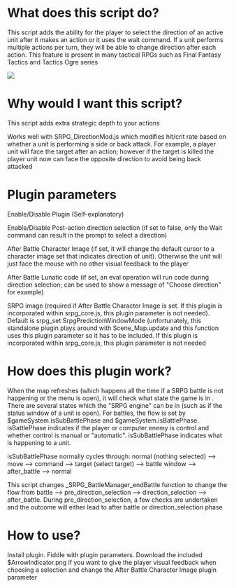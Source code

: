 # What does this script do?

This script adds the ability for the player to select the direction of an active unit after it makes an action or it uses the wait command. If a unit performs multiple actions per turn, they will be able to change direction after each action. This feature is present in many tactical RPGs such as Final Fantasy Tactics and Tactics Ogre series

![](https://github.com/boomyville/RMMV/blob/master/SRPG%20Direction%20Selection/DirectionSelection.gif?raw=true) 

# Why would I want this script?

This script adds extra strategic depth to your actions

Works well with SRPG_DirectionMod.js which modifies hit/crit rate based on whether a unit is performing a side or back attack.  For example, a player unit will face the target after an action; however if the target is killed the player unit now can face the opposite direction to avoid being back attacked

# Plugin parameters

Enable/Disable Plugin (Self-explanatory)

Enable/Disable Post-action direction selection (if set to false, only the Wait command can result in the prompt to select a direction)

After Battle Character Image (if set, it will change the default cursor to a character image set that indicates direction of unit). Otherwise the unit will just face the mouse with no other visual feedback to the player 

After Battle Lunatic code (if set, an eval operation will run code during direction selection; can be used to show a message of "Choose direction" for example)

SRPG image (required if After Battle Character Image is set. If this plugin is incorporated within srpg_core.js, this plugin parameter is not needed). Default is srpg_set
SrpgPredictionWindowMode (unfortunately, this standalone plugin plays around with Scene_Map.update and this function uses this plugin parameter so it has to be included. If this plugin is incorporated within srpg_core.js, this plugin parameter is not needed

# How does this plugin work?

When the map refreshes (which happens all the time if a SRPG battle is not happening or the menu is open), it will check what state the game is in .  There are several states which the "SRPG engine" can be in (such as if the status window of a unit is open).  For battles, the flow is set by $gameSystem.isSubBattlePhase and $gameSystem.isBattlePhase. isBattlePhase indicates if the player or computer enemy is control and whether control is manual or "automatic". isSubBattlePhase indicates what is happening to a unit. 

isSubBattlePhase normally cycles through: normal (nothing selected) --> move --> command --> target (select target) --> battle window --> after_battle --> normal

This script changes _SRPG_BattleManager_endBattle function to change the flow from battle --> pre_direction_selection --> direction_selection --> after_battle. During pre_direction_selection, a few checks are undertaken and the outcome will either lead to after battle or direction_selection phase

# How to use?
Install plugin. Fiddle with plugin parameters. Download the included $ArrowIndicator.png if you want to give the player visual feedback when choosing a selection and change the After Battle Character Image plugin parameter

